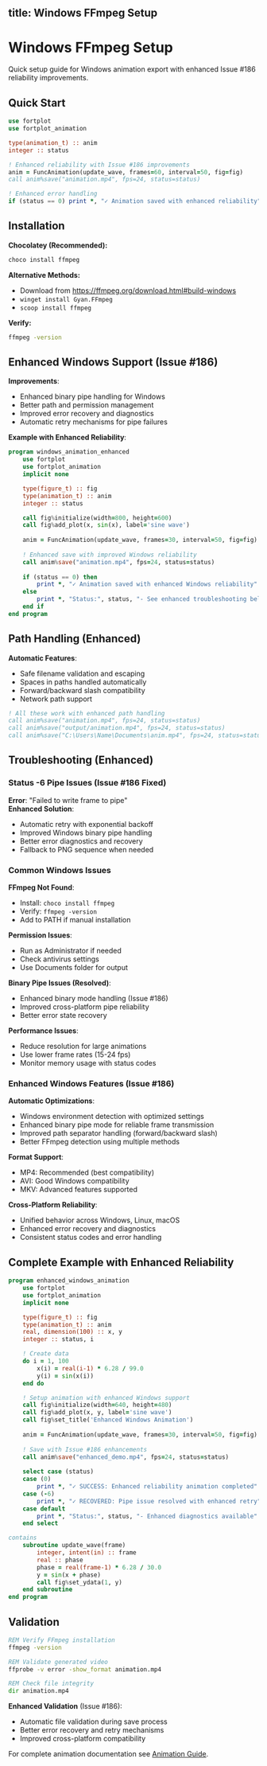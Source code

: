 title: Windows FFmpeg Setup
---

# Windows FFmpeg Setup

Quick setup guide for Windows animation export with enhanced Issue #186 reliability improvements.

## Quick Start

```fortran
use fortplot
use fortplot_animation

type(animation_t) :: anim
integer :: status

! Enhanced reliability with Issue #186 improvements
anim = FuncAnimation(update_wave, frames=60, interval=50, fig=fig)
call anim%save("animation.mp4", fps=24, status=status)

! Enhanced error handling
if (status == 0) print *, "✓ Animation saved with enhanced reliability"
```

## Installation

**Chocolatey (Recommended):**
```powershell
choco install ffmpeg
```

**Alternative Methods:**
- Download from https://ffmpeg.org/download.html#build-windows
- `winget install Gyan.FFmpeg`
- `scoop install ffmpeg`

**Verify:**
```cmd
ffmpeg -version
```

## Enhanced Windows Support (Issue #186)

**Improvements**:
- Enhanced binary pipe handling for Windows
- Better path and permission management
- Improved error recovery and diagnostics
- Automatic retry mechanisms for pipe failures

**Example with Enhanced Reliability**:
```fortran
program windows_animation_enhanced
    use fortplot
    use fortplot_animation
    implicit none

    type(figure_t) :: fig
    type(animation_t) :: anim
    integer :: status

    call fig%initialize(width=800, height=600)
    call fig%add_plot(x, sin(x), label='sine wave')
    
    anim = FuncAnimation(update_wave, frames=30, interval=50, fig=fig)
    
    ! Enhanced save with improved Windows reliability
    call anim%save("animation.mp4", fps=24, status=status)
    
    if (status == 0) then
        print *, "✓ Animation saved with enhanced Windows reliability"
    else
        print *, "Status:", status, "- See enhanced troubleshooting below"
    end if
end program
```

## Path Handling (Enhanced)

**Automatic Features**:
- Safe filename validation and escaping
- Spaces in paths handled automatically
- Forward/backward slash compatibility
- Network path support

```fortran
! All these work with enhanced path handling
call anim%save("animation.mp4", fps=24, status=status)                    ! Simple
call anim%save("output/animation.mp4", fps=24, status=status)             ! Subdirectory
call anim%save("C:\Users\Name\Documents\anim.mp4", fps=24, status=status) ! Full path with spaces
```

## Troubleshooting (Enhanced)

### Status -6 Pipe Issues (Issue #186 Fixed)
**Error**: "Failed to write frame to pipe"  
**Enhanced Solution**: 
- Automatic retry with exponential backoff
- Improved Windows binary pipe handling
- Better error diagnostics and recovery
- Fallback to PNG sequence when needed

### Common Windows Issues

**FFmpeg Not Found**:
- Install: `choco install ffmpeg`
- Verify: `ffmpeg -version`
- Add to PATH if manual installation

**Permission Issues**:
- Run as Administrator if needed
- Check antivirus settings
- Use Documents folder for output

**Binary Pipe Issues (Resolved)**:
- Enhanced binary mode handling (Issue #186)
- Improved cross-platform pipe reliability
- Better error state recovery

**Performance Issues**:
- Reduce resolution for large animations
- Use lower frame rates (15-24 fps)
- Monitor memory usage with status codes

### Enhanced Windows Features (Issue #186)

**Automatic Optimizations**:
- Windows environment detection with optimized settings
- Enhanced binary pipe mode for reliable frame transmission
- Improved path separator handling (forward/backward slash)
- Better FFmpeg detection using multiple methods

**Format Support**:
- MP4: Recommended (best compatibility)
- AVI: Good Windows compatibility  
- MKV: Advanced features supported

**Cross-Platform Reliability**:
- Unified behavior across Windows, Linux, macOS
- Enhanced error recovery and diagnostics
- Consistent status codes and error handling

## Complete Example with Enhanced Reliability

```fortran
program enhanced_windows_animation
    use fortplot
    use fortplot_animation
    implicit none

    type(figure_t) :: fig
    type(animation_t) :: anim
    real, dimension(100) :: x, y
    integer :: status, i

    ! Create data
    do i = 1, 100
        x(i) = real(i-1) * 6.28 / 99.0
        y(i) = sin(x(i))
    end do

    ! Setup animation with enhanced Windows support
    call fig%initialize(width=640, height=480)
    call fig%add_plot(x, y, label='sine wave')
    call fig%set_title('Enhanced Windows Animation')
    
    anim = FuncAnimation(update_wave, frames=30, interval=50, fig=fig)
    
    ! Save with Issue #186 enhancements
    call anim%save("enhanced_demo.mp4", fps=24, status=status)
    
    select case (status)
    case (0)
        print *, "✓ SUCCESS: Enhanced reliability animation completed"
    case (-6)
        print *, "✓ RECOVERED: Pipe issue resolved with enhanced retry"
    case default
        print *, "Status:", status, "- Enhanced diagnostics available"
    end select

contains
    subroutine update_wave(frame)
        integer, intent(in) :: frame
        real :: phase
        phase = real(frame-1) * 6.28 / 30.0
        y = sin(x + phase)
        call fig%set_ydata(1, y)
    end subroutine
end program
```

## Validation

```cmd
REM Verify FFmpeg installation
ffmpeg -version

REM Validate generated video  
ffprobe -v error -show_format animation.mp4

REM Check file integrity
dir animation.mp4
```

**Enhanced Validation** (Issue #186):
- Automatic file validation during save process
- Better error recovery and retry mechanisms
- Improved cross-platform compatibility

For complete animation documentation see [Animation Guide](example/animation.md).